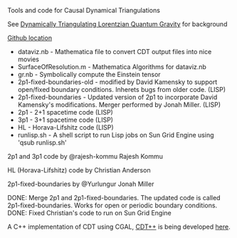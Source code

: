 Tools and code for Causal Dynamical Triangulations

See [Dynamically Triangulating Lorentzian Quantum Gravity][1] for background

[Github location][2]

* dataviz.nb - Mathematica file to convert CDT output files into nice movies
* SurfaceOfResolution.m - Mathematica Algorithms for dataviz.nb
* gr.nb - Symbolically compute the Einstein tensor
* 2p1-fixed-boundaries-old - modified by David Kamensky to support open/fixed boundary conditions. Inherets bugs from older code. (LISP)
* 2p1-fixed-boundaries - Updated version of 2p1 to incorporate David Kamensky's modifications. Merger performed by Jonah Miller. (LISP)
* 2p1 - 2+1 spacetime code (LISP)
* 3p1 - 3+1 spacetime code (LISP)
* HL - Horava-Lifshitz code (LISP)
* runlisp.sh - A shell script to run Lisp jobs on Sun Grid Engine using 'qsub runlisp.sh'

2p1 and 3p1 code by @rajesh-kommu Rajesh Kommu

HL (Horava-Lifshitz) code by Christian Anderson

2p1-fixed-boundaries by @Yurlungur Jonah Miller

DONE: Merge 2p1 and 2p1-fixed-boundaries. The updated code is called 2p1-fixed-boundaries. Works for open or periodic boundary conditions.
DONE: Fixed Christian's code to run on Sun Grid Engine

A C++ implementation of CDT using CGAL, [CDT++][3] is being developed [here][3].

[1]: http://arxiv.org/abs/hep-th/0105267
[2]: https://github.com/ucdavis/CDT
[3]: https://github.com/acgetchell/CDT-plusplus

